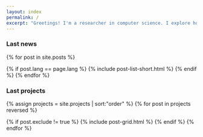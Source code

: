 ```yaml
---
layout: index
permalink: /
excerpt: "Greetings! I'm a researcher in computer science. I explore how physiological computing can contribute to human-computer interaction and foster new communication channels among the general public. I came to think that the purpose of those technological artifacts is to enhance well being and facilitate human relationships on the whole. Or at least this is the path into which I try to venture, hacking my way."
---
```


### Last news

<div class="tiles" id="news">

{% for post in site.posts %}
  <!-- only show posts of current language, only brief versions -->
  {% if post.lang == page.lang %}
    {% include post-list-short.html %}
  {% endif %}
{% endfor %}
</div><!-- /.tiles -->

<!-- get to next line no matter what -->
<!--  <br style="clear: both" /> -->

### Last projects

<div class="tiles">

<!-- not really a "post", but it's the variable name used in the html, and it works the same for this kind of page -->
{% assign projects = site.projects | sort:"order"  %}
{% for post in projects reversed %}
  <!-- avoid to show an index page -->
  {% if post.exclude != true %}
    {% include post-grid.html %}
  {% endif %}
{% endfor %}
</div><!-- /.tiles -->
